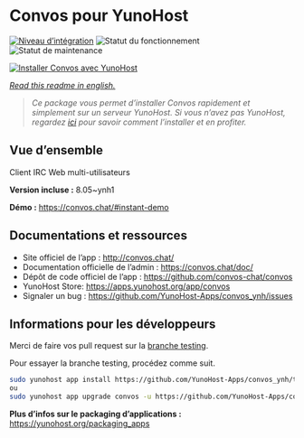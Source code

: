 <!--
N.B.: This README was automatically generated by https://github.com/YunoHost/apps/tree/master/tools/readme_generator
It shall NOT be edited by hand.
-->

# Convos pour YunoHost

[![Niveau d’intégration](https://dash.yunohost.org/integration/convos.svg)](https://dash.yunohost.org/appci/app/convos) ![Statut du fonctionnement](https://ci-apps.yunohost.org/ci/badges/convos.status.svg) ![Statut de maintenance](https://ci-apps.yunohost.org/ci/badges/convos.maintain.svg)

[![Installer Convos avec YunoHost](https://install-app.yunohost.org/install-with-yunohost.svg)](https://install-app.yunohost.org/?app=convos)

*[Read this readme in english.](./README.md)*

> *Ce package vous permet d’installer Convos rapidement et simplement sur un serveur YunoHost.
Si vous n’avez pas YunoHost, regardez [ici](https://yunohost.org/#/install) pour savoir comment l’installer et en profiter.*

## Vue d’ensemble

Client IRC Web multi-utilisateurs

**Version incluse :** 8.05~ynh1

**Démo :** https://convos.chat/#instant-demo
## Documentations et ressources

* Site officiel de l’app : <http://convos.chat/>
* Documentation officielle de l’admin : <https://convos.chat/doc/>
* Dépôt de code officiel de l’app : <https://github.com/convos-chat/convos>
* YunoHost Store: <https://apps.yunohost.org/app/convos>
* Signaler un bug : <https://github.com/YunoHost-Apps/convos_ynh/issues>

## Informations pour les développeurs

Merci de faire vos pull request sur la [branche testing](https://github.com/YunoHost-Apps/convos_ynh/tree/testing).

Pour essayer la branche testing, procédez comme suit.

``` bash
sudo yunohost app install https://github.com/YunoHost-Apps/convos_ynh/tree/testing --debug
ou
sudo yunohost app upgrade convos -u https://github.com/YunoHost-Apps/convos_ynh/tree/testing --debug
```

**Plus d’infos sur le packaging d’applications :** <https://yunohost.org/packaging_apps>